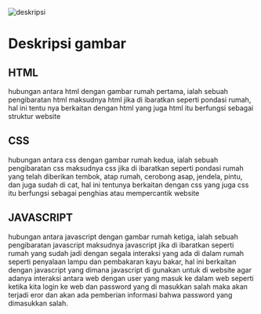 ![deskripsi](aset/deskripsi.jpeg)

# Deskripsi gambar 

## HTML 
hubungan antara html dengan gambar rumah pertama, ialah sebuah pengibaratan html maksudnya html jika di ibaratkan seperti pondasi rumah, hal ini tentu nya berkaitan dengan html yang juga html itu berfungsi sebagai struktur website

## CSS 
hubungan antara css dengan gambar rumah kedua, ialah sebuah pengibaratan css maksudnya css jika di ibaratkan seperti pondasi rumah yang telah diberikan tembok, atap rumah, cerobong asap, jendela, pintu, dan juga sudah di cat, hal ini tentunya berkaitan dengan css yang juga css itu berfungsi sebagai penghias atau mempercantik website

## JAVASCRIPT
hubungan antara javascript dengan gambar rumah ketiga, ialah sebuah pengibaratan javascript maksudnya javascript jika di ibaratkan seperti rumah yang sudah jadi dengan segala interaksi yang ada di dalam rumah seperti penyalaan lampu dan pembakaran kayu bakar, hal ini berkaitan dengan javascript yang dimana javascript di gunakan untuk di website agar adanya interaksi antara web dengan user yang masuk ke dalam web seperti ketika kita login ke web dan password yang di masukkan salah maka akan terjadi eror dan akan ada pemberian informasi bahwa password yang dimasukkan salah.



